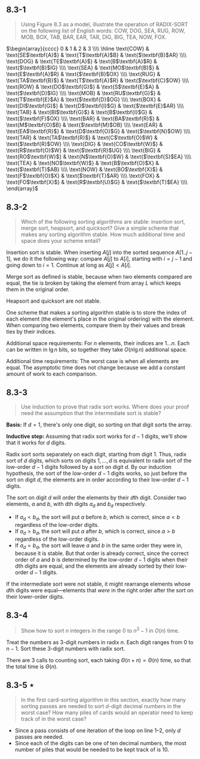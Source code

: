 ## 8.3-1

> Using Figure 8.3 as a model, illustrate the operation of $\text{RADIX-SORT}$ on the following list of English words: COW, DOG, SEA, RUG, ROW, MOB, BOX, TAB, BAR, EAR, TAR, DIG, BIG, TEA, NOW, FOX.

$\begin{array}{cccc}
 0         &           1           &           2           &            3          \\\\
\hline
\text{COW} & \text{SE$\textbf{A}$} & \text{T$\textbf{A}$B} & \text{$\textbf{B}$AR} \\\\
\text{DOG} & \text{TE$\textbf{A}$} & \text{B$\textbf{A}$R} & \text{$\textbf{B}$IG} \\\\
\text{SEA} & \text{MO$\textbf{B}$} & \text{E$\textbf{A}$R} & \text{$\textbf{B}$OX} \\\\
\text{RUG} & \text{TA$\textbf{B}$} & \text{T$\textbf{A}$R} & \text{$\textbf{C}$OW} \\\\
\text{ROW} & \text{DO$\textbf{G}$} & \text{S$\textbf{E}$A} & \text{$\textbf{D}$IG} \\\\
\text{MOB} & \text{RU$\textbf{G}$} & \text{T$\textbf{E}$A} & \text{$\textbf{D}$OG} \\\\
\text{BOX} & \text{DI$\textbf{G}$} & \text{D$\textbf{I}$G} & \text{$\textbf{E}$AR} \\\\
\text{TAB} & \text{BI$\textbf{G}$} & \text{B$\textbf{I}$G} & \text{$\textbf{F}$OX} \\\\
\text{BAR} & \text{BA$\textbf{R}$} & \text{M$\textbf{O}$B} & \text{$\textbf{M}$OB} \\\\
\text{EAR} & \text{EA$\textbf{R}$} & \text{D$\textbf{O}$G} & \text{$\textbf{N}$OW} \\\\
\text{TAR} & \text{TA$\textbf{R}$} & \text{C$\textbf{O}$W} & \text{$\textbf{R}$OW} \\\\
\text{DIG} & \text{CO$\textbf{W}$} & \text{R$\textbf{O}$W} & \text{$\textbf{R}$UG} \\\\
\text{BIG} & \text{RO$\textbf{W}$} & \text{N$\textbf{O}$W} & \text{$\textbf{S}$EA} \\\\
\text{TEA} & \text{NO$\textbf{W}$} & \text{B$\textbf{O}$X} & \text{$\textbf{T}$AB} \\\\
\text{NOW} & \text{BO$\textbf{X}$} & \text{F$\textbf{O}$X} & \text{$\textbf{T}$AR} \\\\
\text{FOX} & \text{FO$\textbf{X}$} & \text{R$\textbf{U}$G} & \text{$\textbf{T}$EA} \\\\
\end{array}$

## 8.3-2

> Which of the following sorting algorithms are stable: insertion sort, merge sort, heapsort, and quicksort? Give a simple scheme that makes any sorting algorithm stable. How much additional time and space does your scheme entail?

Insertion sort is stable. When inserting $A[j]$ into the sorted sequence $A[1..j - 1]$, we do it the following way: compare $A[j]$ to $A[i]$, starting with $i = j - 1$ and going down to $i = 1$. Continue at long as $A[j] < A[i]$.

Merge sort as defined is stable, because when two elements compared are equal, the tie is broken by taking the element from array $L$ which keeps them in the original order.

Heapsort and quicksort are not stable.

One scheme that makes a sorting algorithm stable is to store the index of each element (the element's place in the original ordering) with the element. When comparing two elements, compare them by their values and break ties by their indices.

Additional space requirements: For $n$ elements, their indices are $1 \ldots n$. Each can be written in $\lg n$ bits, so together they take $O(n\lg n)$ additional space.

Additional time requirements: The worst case is when all elements are equal. The asymptotic time does not change because we add a constant amount of work to each comparison.

## 8.3-3

> Use induction to prove that radix sort works. Where does your proof need the assumption that the intermediate sort is stable?

**Basis:** If $d = 1$, there's only one digit, so sorting on that digit sorts the array. 

**Inductive step:** Assuming that radix sort works for $d - 1$ digits, we'll show that it works for $d$ digits.

Radix sort sorts separately on each digit, starting from digit $1$. Thus, radix sort of $d$ digits, which sorts on digits $1, \ldots, d$ is equivalent to radix sort of the low-order $d - 1$ digits followed by a sort on digit $d$. By our induction hypothesis, the sort of the low-order $d - 1$ digits works, so just before the sort on digit $d$, the elements are in order according to their low-order $d - 1$ digits.

The sort on digit $d$ will order the elements by their $d$th digit. Consider two elements, $a$ and $b$, with dth digits $a_d$ and $b_d$ respectively.

- If $a_d < b_d$, the sort will put $a$ before $b$, which is correct, since $a < b$ regardless of the low-order digits.
- If $a_d > b_d$, the sort will put $a$ after $b$, which is correct, since $a > b$ regardless of the low-order digits.
- If $a_d = b_d$, the sort will leave $a$ and $b$ in the same order they were in, because it is stable. But that order is already correct, since the correct order of $a$ and $b$ is determined by the low-order $d - 1$ digits when their dth digits are equal, and the elements are already sorted by their low-order $d - 1$ digits.

If the intermediate sort were not stable, it might rearrange elements whose $d$th digits were equal—elements that *were* in the right order after the sort on their lower-order digits.

## 8.3-4

> Show how to sort $n$ integers in the range $0$ to $n^3 - 1$ in $O(n)$ time.

Treat the numbers as $3$-digit numbers in radix $n$. Each digit ranges from $0$ to $n - 1$. Sort these $3$-digit numbers with radix sort.

There are $3$ calls to counting sort, each taking $\Theta(n + n) = \Theta(n)$ time, so that the total time is $\Theta(n)$.

## 8.3-5 $\star$

> In the first card-sorting algorithm in this section, exactly how many sorting passes are needed to sort $d$-digit decimal numbers in the worst case? How many piles of cards would an operator need to keep track of in the worst case?

- Since a pass consists of one iteration of the loop on line 1–2, only $d$ passes are needed. 
- Since each of the digits can be one of ten decimal numbers, the most number of piles that would be needed to be kept track of is $10$.

